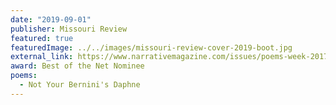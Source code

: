 ```yaml
---
date: "2019-09-01"
publisher: Missouri Review
featured: true
featuredImage: ../../images/missouri-review-cover-2019-boot.jpg
external_link: https://www.narrativemagazine.com/issues/poems-week-2017-2018/poem-week/oregon-1945-stella-wong
award: Best of the Net Nominee
poems: 
  - Not Your Bernini's Daphne
---
```

